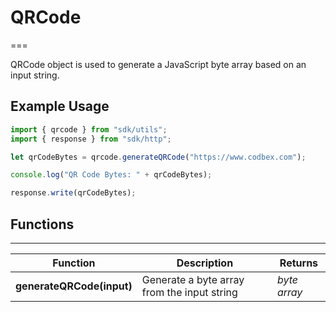 # QRCode
===

QRCode object is used to generate a JavaScript byte array based on an input string.

## Example Usage

```javascript
import { qrcode } from "sdk/utils";
import { response } from "sdk/http";

let qrCodeBytes = qrcode.generateQRCode("https://www.codbex.com");

console.log("QR Code Bytes: " + qrCodeBytes);

response.write(qrCodeBytes);
```

## Functions

---

Function     | Description | Returns
------------ | ----------- | --------
**generateQRCode(input)**   | Generate a byte array from the input string | *byte array*
